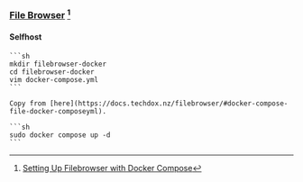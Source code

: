 ### [File Browser](https://github.com/filebrowser/filebrowser) [^1]

#### Selfhost

````{tab} Docker compose
```sh
mkdir filebrowser-docker
cd filebrowser-docker
vim docker-compose.yml
```

Copy from [here](https://docs.techdox.nz/filebrowser/#docker-compose-file-docker-composeyml).

```sh
sudo docker compose up -d
```
````

[^1]: [Setting Up Filebrowser with Docker Compose](https://docs.techdox.nz/filebrowser/)